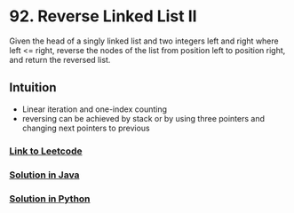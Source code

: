 # 92. Reverse Linked List II

Given the head of a singly linked list and two integers left and right where left <= right, 
reverse the nodes of the list from position left to position right, and return the reversed list.

## Intuition

- Linear iteration and one-index counting 
- reversing can be achieved by stack or by using three pointers and changing next pointers to previous

### [Link to Leetcode](https://leetcode.com/problems/reverse-linked-list-ii/)
### [Solution in Java](Solution.java#L5)
### [Solution in Python](solution.py#L3)
